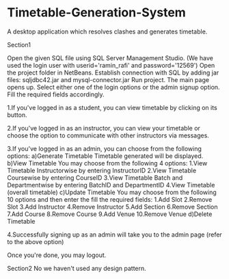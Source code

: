 # Timetable-Generation-System
A desktop application which resolves clashes and generates timetable.

Section1

Open the given SQL file using SQL Server Management Studio. (We have used the login user with userid='ramin_rafi' and password='12569')
Open the project folder in NetBeans.
Establish connection with SQL by adding jar files: sqljdbc42.jar and mysql-connector.jar
Run project. The main page opens up. 
Select either one of the login options or the admin signup option.
Fill the required fields accordingly.

   1.If you've logged in as a student, you can view timetable by clicking on its button.
   
   2.If you've logged in as an instructor, you can  view your timetable or choose the option to communicate with other instructors via messages.

   3.If you've logged in as an admin, you can choose from the following options:
               a)Generate Timetable
                      Timetable generated will be displayed.
               b)View Timetable
                       You may choose from the following 4 options:
                           1.View Timetable Instructorwise by entering InstructorID
                           2.View Timetable Coursewise by entering CourseID
                           3.View Timetable Batch and Departmentwise by entering BatchID and DepartmentID
                           4.View Timetable (overall timetable)
               c)Update Timetable
                         You may choose from the following 10 options and then enter the fill the required fields:
                            1.Add Slot
                            2.Remove Slot
                            3.Add Instructor
                            4.Remove Instructor
                            5.Add Section
                            6.Remove Section
                            7.Add Course
	          	    8.Remove Course
                            9.Add Venue
	          	    10.Remove Venue
		           d)Delete Timetable

  4.Successfully signing up as an admin will take you to the admin page (refer to the above option)

Once you're done, you may logout.

Section2
No we haven't used any design pattern.
